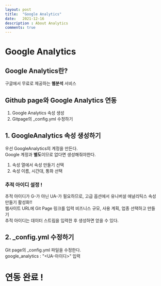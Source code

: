 ```yaml
---
layout: post
title:  "Google Analytics"
date:   2021-12-16
description : About Analytics
comments: true
---
```

# Google Analytics
## Google Analytics란?
구글에서 무료로 제공하는 **웹분석** 서비스

## Github page와 Google Analytics 연동

1. Google Analytics 속성 생성
2. Gitpage의 _config.yml 수정하기


## 1. GoogleAnalytics 속성 생성하기
우선 GoogleAnalytics의 계정을 만든다.  
Google 계정과 **별도**이므로 없다면 생성해줘야한다.  

1. 속성 열에서 속성 만들기 선택
2. 속성 이름, 시간대, 통화 선택

### 추적 아이디 설정 !  
추적 아이디가 G-가 아닌 UA-가 필요하므로, 고급 옵션에서 유니버설 애널리틱스 속성 만들기 활성화!!  
웹사이트 URL에 Git Page 링크를 입력
비즈니스 규모, 사용 계획, 업종 선택하고 만들기  
추적 아이디는 데이터 스트림을 입력한 후 생성하면 얻을 수 있다.  

## 2. _config.yml 수정하기
Git page의 _config.yml 파일을 수정한다.  
google_analytics : "<UA-아이디>" 입력

# 연동 완료 !